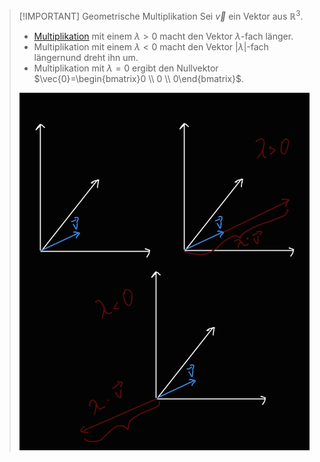 > [!IMPORTANT] Geometrische Multiplikation
> Sei $\vec{v}$ ein Vektor aus $\mathbb{R}^3$.
> - [Multiplikation](../../Matrizen/Matrizenoperationen/Skalare%20Multiplikation.md) mit einem $\lambda\gt 0$ macht den Vektor $\lambda$-fach länger.
> - Multiplikation mit einem $\lambda \lt 0$ macht den Vektor $|\lambda|$-fach längernund dreht ihn um.
> - Multiplikation mit $\lambda = 0$ ergibt den Nullvektor $\vec{0}=\begin{bmatrix}0 \\ 0 \\ 0\end{bmatrix}$.
> 
> ![](Resources/Multiplikation%20mit%20Skalar.png)
